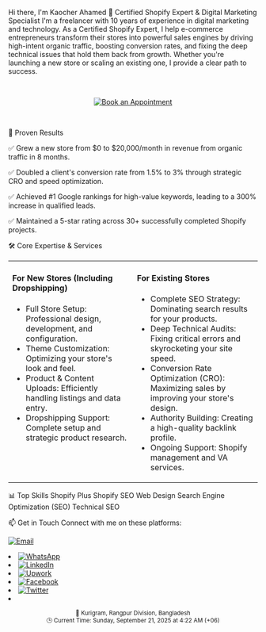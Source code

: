 Hi there, I'm Kaocher Ahamed 👋
Certified Shopify Expert & Digital Marketing Specialist
I'm a freelancer with 10 years of experience in digital marketing and technology. As a Certified Shopify Expert, I help e-commerce entrepreneurs transform their stores into powerful sales engines by driving high-intent organic traffic, boosting conversion rates, and fixing the deep technical issues that hold them back from growth. Whether you're launching a new store or scaling an existing one, I provide a clear path to success.

<br/>

<p align="center">
<a href="https://calendly.com/kaocher/meeting" target="_blank" rel="noopener noreferrer">
<img src="https://www.google.com/search?q=https://img.shields.io/badge/Book%2520an-Appointment-blue%3Fstyle%3Dfor-the-badge%26logo%3Dcalendly" alt="Book an Appointment"/>
</a>
</p>

<br/>

🚀 Proven Results

✅ Grew a new store from $0 to $20,000/month in revenue from organic traffic in 8 months.

✅ Doubled a client's conversion rate from 1.5% to 3% through strategic CRO and speed optimization.

✅ Achieved #1 Google rankings for high-value keywords, leading to a 300% increase in qualified leads.

✅ Maintained a 5-star rating across 30+ successfully completed Shopify projects.

🛠️ Core Expertise & Services
<table>
<tr>
<td valign="top" width="50%">
<h4>For New Stores (Including Dropshipping)</h4>
<ul>
<li>Full Store Setup: Professional design, development, and configuration.</li>
<li>Theme Customization: Optimizing your store's look and feel.</li>
<li>Product & Content Uploads: Efficiently handling listings and data entry.</li>
<li>Dropshipping Support: Complete setup and strategic product research.</li>
</ul>
</td>
<td valign="top" width="50%">
<h4>For Existing Stores</h4>
<ul>
<li>Complete SEO Strategy: Dominating search results for your products.</li>
<li>Deep Technical Audits: Fixing critical errors and skyrocketing your site speed.</li>
<li>Conversion Rate Optimization (CRO): Maximizing sales by improving your store's design.</li>
<li>Authority Building: Creating a high-quality backlink profile.</li>
<li>Ongoing Support: Shopify management and VA services.</li>
</ul>
</td>
</tr>
</table>

📊 Top Skills
Shopify Plus Shopify SEO Web Design Search Engine Optimization (SEO) Technical SEO

📫 Get in Touch
Connect with me on these platforms:

<p align="left">
<a href="mailto:kaocher82@gmail.com" target="_blank" rel="noopener noreferrer">
<img src="https://www.google.com/search?q=https://img.shields.io/badge/Email-white%3Fstyle%3Dfor-the-badge%26logo%3Dgmail" alt="Email"/>
</a><li>
<a href="https://wa.me/+8801777510221" target="_blank" rel="noopener noreferrer">
<img src="https://www.google.com/search?q=https://img.shields.io/badge/WhatsApp-25D366%3Fstyle%3Dfor-the-badge%26logo%3Dwhatsapp%26logoColor%3Dwhite" alt="WhatsApp"/>
</a><li>
<a href="https://www.linkedin.com/in/kaocher" target="_blank" rel="noopener noreferrer">
<img src="https://www.google.com/search?q=https://img.shields.io/badge/LinkedIn-0077B5%3Fstyle%3Dfor-the-badge%26logo%3Dlinkedin%26logoColor%3Dwhite" alt="LinkedIn"/>
</a><li>
<a href="https://www.upwork.com/freelancers/kaocher" target="_blank" rel="noopener noreferrer">
<img src="https://www.google.com/search?q=https://img.shields.io/badge/Upwork-6FDA44%3Fstyle%3Dfor-the-badge%26logo%3DUpwork%26logoColor%3Dwhite" alt="Upwork"/>
</a><li>
<a href="https://www.facebook.com/kaocher82" target="_blank" rel="noopener noreferrer">
<img src="https://www.google.com/search?q=https://img.shields.io/badge/Facebook-1877F2%3Fstyle%3Dfor-the-badge%26logo%3Dfacebook%26logoColor%3Dwhite" alt="Facebook"/>
</a><li>
<a href="https://twitter.com/kaocher82" target="_blank" rel="noopener noreferrer">
<img src="https://www.google.com/search?q=https://img.shields.io/badge/Twitter-1DA1F2%3Fstyle%3Dfor-the-badge%26logo%3Dtwitter%26logoColor%3Dwhite" alt="Twitter"/>
</a><li>
</p>

<p align="center">
<small>📍 Kurigram, Rangpur Division, Bangladesh</small><br>
<small>🕒 Current Time: Sunday, September 21, 2025 at 4:22 AM (+06)</small>
</p>
